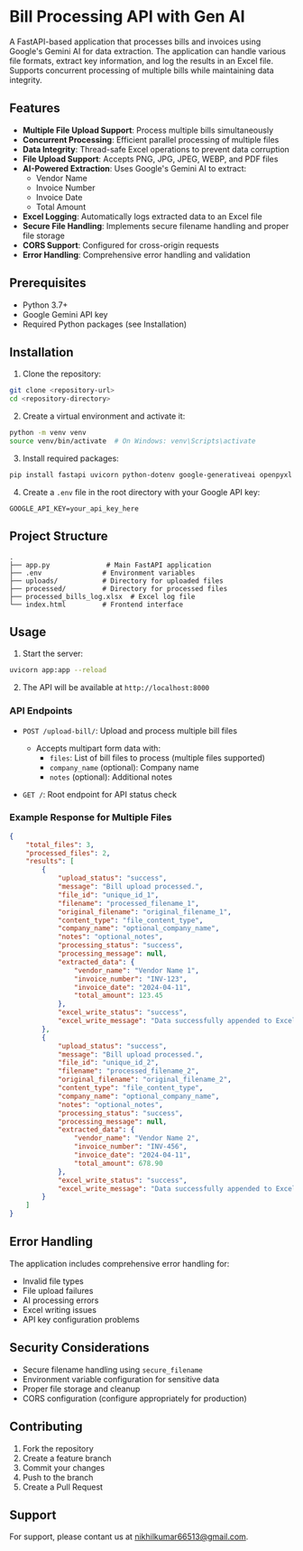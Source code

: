 # Bill Processing API with Gen AI

A FastAPI-based application that processes bills and invoices using Google's Gemini AI for data extraction. The application can handle various file formats, extract key information, and log the results in an Excel file. Supports concurrent processing of multiple bills while maintaining data integrity.

## Features

- **Multiple File Upload Support**: Process multiple bills simultaneously
- **Concurrent Processing**: Efficient parallel processing of multiple files
- **Data Integrity**: Thread-safe Excel operations to prevent data corruption
- **File Upload Support**: Accepts PNG, JPG, JPEG, WEBP, and PDF files
- **AI-Powered Extraction**: Uses Google's Gemini AI to extract:
  - Vendor Name
  - Invoice Number
  - Invoice Date
  - Total Amount
- **Excel Logging**: Automatically logs extracted data to an Excel file
- **Secure File Handling**: Implements secure filename handling and proper file storage
- **CORS Support**: Configured for cross-origin requests
- **Error Handling**: Comprehensive error handling and validation

## Prerequisites

- Python 3.7+
- Google Gemini API key
- Required Python packages (see Installation)

## Installation

1. Clone the repository:
```bash
git clone <repository-url>
cd <repository-directory>
```

2. Create a virtual environment and activate it:
```bash
python -m venv venv
source venv/bin/activate  # On Windows: venv\Scripts\activate
```

3. Install required packages:
```bash
pip install fastapi uvicorn python-dotenv google-generativeai openpyxl pillow werkzeug
```

4. Create a `.env` file in the root directory with your Google API key:
```
GOOGLE_API_KEY=your_api_key_here
```

## Project Structure

```
.
├── app.py              # Main FastAPI application
├── .env               # Environment variables
├── uploads/           # Directory for uploaded files
├── processed/         # Directory for processed files
├── processed_bills_log.xlsx  # Excel log file
└── index.html         # Frontend interface
```

## Usage

1. Start the server:
```bash
uvicorn app:app --reload
```

2. The API will be available at `http://localhost:8000`

### API Endpoints

- `POST /upload-bill/`: Upload and process multiple bill files
  - Accepts multipart form data with:
    - `files`: List of bill files to process (multiple files supported)
    - `company_name` (optional): Company name
    - `notes` (optional): Additional notes

- `GET /`: Root endpoint for API status check

### Example Response for Multiple Files

```json
{
    "total_files": 3,
    "processed_files": 2,
    "results": [
        {
            "upload_status": "success",
            "message": "Bill upload processed.",
            "file_id": "unique_id_1",
            "filename": "processed_filename_1",
            "original_filename": "original_filename_1",
            "content_type": "file_content_type",
            "company_name": "optional_company_name",
            "notes": "optional_notes",
            "processing_status": "success",
            "processing_message": null,
            "extracted_data": {
                "vendor_name": "Vendor Name 1",
                "invoice_number": "INV-123",
                "invoice_date": "2024-04-11",
                "total_amount": 123.45
            },
            "excel_write_status": "success",
            "excel_write_message": "Data successfully appended to Excel."
        },
        {
            "upload_status": "success",
            "message": "Bill upload processed.",
            "file_id": "unique_id_2",
            "filename": "processed_filename_2",
            "original_filename": "original_filename_2",
            "content_type": "file_content_type",
            "company_name": "optional_company_name",
            "notes": "optional_notes",
            "processing_status": "success",
            "processing_message": null,
            "extracted_data": {
                "vendor_name": "Vendor Name 2",
                "invoice_number": "INV-456",
                "invoice_date": "2024-04-11",
                "total_amount": 678.90
            },
            "excel_write_status": "success",
            "excel_write_message": "Data successfully appended to Excel."
        }
    ]
}
```

## Error Handling

The application includes comprehensive error handling for:
- Invalid file types
- File upload failures
- AI processing errors
- Excel writing issues
- API key configuration problems

## Security Considerations

- Secure filename handling using `secure_filename`
- Environment variable configuration for sensitive data
- Proper file storage and cleanup
- CORS configuration (configure appropriately for production)

## Contributing

1. Fork the repository
2. Create a feature branch
3. Commit your changes
4. Push to the branch
5. Create a Pull Request

## Support

For support, please contant us at nikhilkumar66513@gmail.com.
